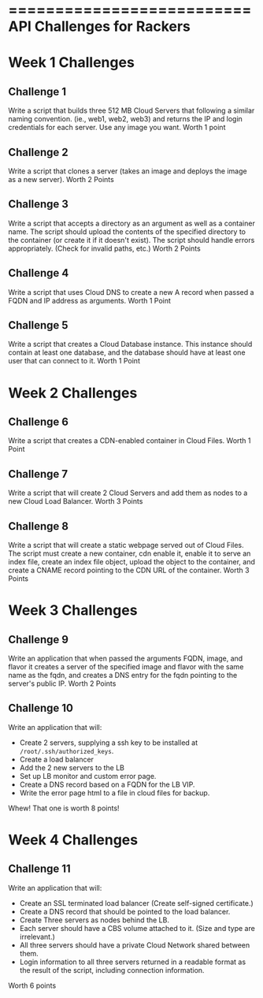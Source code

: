 ==========================
API Challenges for Rackers
==========================

# Week 1 Challenges

## Challenge 1

Write a script that builds three 512 MB Cloud Servers that following a similar naming convention. (ie., web1, web2, web3) and returns the IP and login credentials for each server. Use any image you want. Worth 1 point

## Challenge 2

Write a script that clones a server (takes an image and deploys the image as a new server). Worth 2 Points

## Challenge 3

Write a script that accepts a directory as an argument as well as a container name. The script should upload the contents of the specified directory to the container (or create it if it doesn't exist). The script should handle errors appropriately. (Check for invalid paths, etc.) Worth 2 Points

## Challenge 4

Write a script that uses Cloud DNS to create a new A record when passed a FQDN and IP address as arguments. Worth 1 Point

## Challenge 5

Write a script that creates a Cloud Database instance. This instance should contain at least one database, and the database should have at least one user that can connect to it. Worth 1 Point

# Week 2 Challenges

## Challenge 6

Write a script that creates a CDN-enabled container in Cloud Files. Worth 1 Point

## Challenge 7

Write a script that will create 2 Cloud Servers and add them as nodes to a new Cloud Load Balancer. Worth 3 Points

## Challenge 8

Write a script that will create a static webpage served out of Cloud Files. The script must create a new container, cdn enable it, enable it to serve an index file, create an index file object, upload the object to the container, and create a CNAME record pointing to the CDN URL of the container. Worth 3 Points

# Week 3 Challenges

## Challenge 9

Write an application that when passed the arguments FQDN, image, and flavor it creates a server of the specified image and flavor with the same name as the fqdn, and creates a DNS entry for the fqdn pointing to the server's public IP. Worth 2 Points

## Challenge 10

Write an application that will:

* Create 2 servers, supplying a ssh key to be installed at `/root/.ssh/authorized_keys`.
* Create a load balancer
* Add the 2 new servers to the LB
* Set up LB monitor and custom error page.
* Create a DNS record based on a FQDN for the LB VIP.
* Write the error page html to a file in cloud files for backup.

Whew! That one is worth 8 points!

# Week 4 Challenges

## Challenge 11

Write an application that will:

* Create an SSL terminated load balancer (Create self-signed certificate.)
* Create a DNS record that should be pointed to the load balancer.
* Create Three servers as nodes behind the LB.
* Each server should have a CBS volume attached to it. (Size and type are irrelevant.)
* All three servers should have a private Cloud Network shared between them.
* Login information to all three servers returned in a readable format as the result of the script, including connection information.

Worth 6 points


